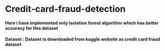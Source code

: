 # Credit-card-fraud-detection
#### Here i have implemented only isolation forest algorithm which has better accuracy for this dataset
#### Dataset : Dataset is downloaded from kaggle website as credit card fraud dataset
